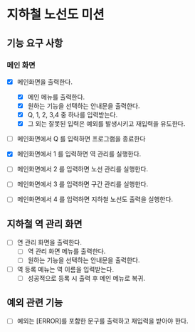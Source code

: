 # 지하철 노선도 미션

## 기능 요구 사항

### 메인 화면

- [x] 메인화면을 출력한다.
  - [x] 메인 메뉴를 출력한다.
  - [x] 원하는 기능을 선택하는 안내문을 출력한다.
  - [x] Q, 1, 2, 3,4 중 하나를 입력받는다.
  - [x] 그 외는 잘못된 입력은 예외를 발생시키고 재입력을 유도한다.
- [ ] 메인화면에서 Q 를 입력하면 프로그램을 종료한다
- [x] 메인화면에서 1 를 입력하면 역 관리를 실행한다.
- [ ] 메인화면에서 2 를 입력하면 노선 관리를 실행한다.
- [ ] 메인화면에서 3 를 입력하면 구간 관리를 실행한다.
- [ ] 메인화면에서 4 를 입력하면 지하철 노선도 출력을 실행한다.



## 지하철 역 관리 화면

- [ ] 연 관리 화면을 출력한다.
  - [ ] 역 관리 화면 메뉴를 출력한다.
  - [ ] 원하는 기능을 선택하는 안내문을 출력한다.
- [ ] 역 등록 메뉴는 역 이름을 입력받는다.
  - [ ] 성공적으로 등록 시 출력 후 메인 메뉴로 복귀.

## 예외 관련 기능

- [ ] 예외는 [ERROR]를 포함한 문구를 출력하고 재입력을 받아야 한다.